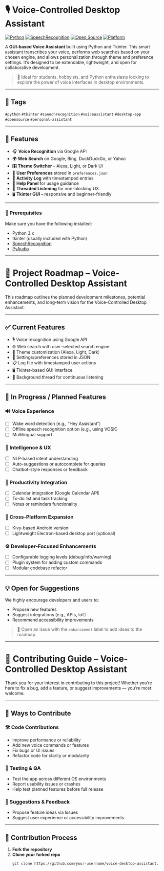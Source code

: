 # 🎙️ Voice-Controlled Desktop Assistant

[![Python](https://img.shields.io/badge/Python-3.x-blue.svg)](https://www.python.org/)
[![SpeechRecognition](https://img.shields.io/badge/SpeechRecognition-enabled-green)](https://pypi.org/project/SpeechRecognition/)
[![Open Source](https://img.shields.io/badge/license-MIT-brightgreen.svg)](LICENSE)
[![Platform](https://img.shields.io/badge/platform-Windows%20%7C%20Linux-lightgrey)]()

A **GUI-based Voice Assistant** built using Python and Tkinter. This smart assistant transcribes your voice, performs web searches based on your chosen engine, and allows personalization through theme and preference settings. It’s designed to be extendable, lightweight, and open for collaborative development.

> 🚀 Ideal for students, hobbyists, and Python enthusiasts looking to explore the power of voice interfaces in desktop environments.

---

## 🔖 Tags  
`#python` `#tkinter` `#speechrecognition` `#voiceassistant` `#desktop-app` `#opensource` `#personal-assistant`

---

## 🧩 Features

- 🎧 **Voice Recognition** via Google API  
- 🌍 **Web Search** on Google, Bing, DuckDuckGo, or Yahoo  
- 🎛️ **Theme Switcher** – Alexa, Light, or Dark UI  
- 🧠 **User Preferences** stored in `preferences.json`  
- 🧾 **Activity Log** with timestamped entries  
- 📖 **Help Panel** for usage guidance  
- 🧵 **Threaded Listening** for non-blocking UX  
- 🖥️ **Tkinter GUI** – responsive and beginner-friendly

---

### 🔧 Prerequisites

Make sure you have the following installed:

- Python 3.x
- tkinter (usually included with Python)
- [SpeechRecognition](https://pypi.org/project/SpeechRecognition/)
- [PyAudio](https://people.csail.mit.edu/hubert/pyaudio/)

---

# 🧭 Project Roadmap – Voice-Controlled Desktop Assistant

This roadmap outlines the planned development milestones, potential enhancements, and long-term vision for the Voice-Controlled Desktop Assistant.

---

## ✅ Current Features

- 🎙️ Voice recognition using Google API
- 🌐 Web search with user-selected search engine
- 🎨 Theme customization (Alexa, Light, Dark)
- 🧠 Settings/preferences stored in JSON
- 📋 Log file with timestamped user actions
- 🖥️ Tkinter-based GUI interface
- 🧵 Background thread for continuous listening

---

## 🚀 In Progress / Planned Features

### 🔊 Voice Experience
- [ ] Wake word detection (e.g., “Hey Assistant”)
- [ ] Offline speech recognition option (e.g., using VOSK)
- [ ] Multilingual support

### 🧠 Intelligence & UX
- [ ] NLP-based intent understanding
- [ ] Auto-suggestions or autocomplete for queries
- [ ] Chatbot-style responses or feedback

### 📅 Productivity Integration
- [ ] Calendar integration (Google Calendar API)
- [ ] To-do list and task tracking
- [ ] Notes or reminders functionality

### 📱 Cross-Platform Expansion
- [ ] Kivy-based Android version
- [ ] Lightweight Electron-based desktop port (optional)

### ⚙️ Developer-Focused Enhancements
- [ ] Configurable logging levels (debug/info/warning)
- [ ] Plugin system for adding custom commands
- [ ] Modular codebase refactor

---

## 💡 Open for Suggestions

We highly encourage developers and users to:
- Propose new features
- Suggest integrations (e.g., APIs, IoT)
- Recommend accessibility improvements

> 📢 Open an issue with the `enhancement` label to add ideas to the roadmap.

---

# 🤝 Contributing Guide – Voice-Controlled Desktop Assistant

Thank you for your interest in contributing to this project! Whether you’re here to fix a bug, add a feature, or suggest improvements — you’re most welcome.

---

## 🧰 Ways to Contribute

### 🛠️ Code Contributions
- Improve performance or reliability
- Add new voice commands or features
- Fix bugs or UI issues
- Refactor code for clarity or modularity

### 🧪 Testing & QA
- Test the app across different OS environments
- Report usability issues or crashes
- Help test planned features before full release

### 💬 Suggestions & Feedback
- Propose feature ideas via Issues
- Suggest user experience or accessibility improvements

---

## 🧾 Contribution Process

1. **Fork the repository**
2. **Clone your forked repo**
   ```bash
   git clone https://github.com/your-username/voice-desktop-assistant.git

